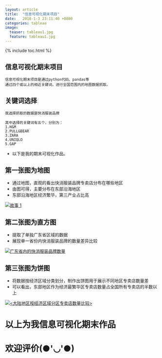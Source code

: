 ```yaml
---
layout: article
title:  "信息可视化期末项目"
date:   2018-1-3 23:11:40 +0800
categories: tableau 
image:
  teaser: tableau1.jpg
  feature: tableau1.jpg
---
```


{% include toc.html %}

## 信息可视化期末项目
     
    信息可视化期末项目是通过python代码、pandas等
    通过四个或以上的相近关键词，进行全国范围内的地图数据抓取。

## 关键词选择
    我选择抓取的数据是快消服装品牌
    
    其中选择的关键词有五个，分别为：
    1.H&M
    2.PULL&BEAR
    3.ZARA
    4.UNIQLO
    5.GAP

 + 以下是我的期末可视化作品。
 
## 第一张图为地图

- 通过地图，直观的看出快消服装品牌专卖店分布在哪些地区
- 由图可得，主要分布在东部沿海地区
- 东部沿海地区经济繁华，第三产业占比高


<div class='tableauPlaceholder' id='viz1515259419536' style='position: relative'><noscript><a href='#'><img alt='故事 1 ' src='https:&#47;&#47;public.tableau.com&#47;static&#47;images&#47;fe&#47;female_suits&#47;1_1&#47;1_rss.png' style='border: none' /></a></noscript><object class='tableauViz'  style='display:none;'><param name='host_url' value='https%3A%2F%2Fpublic.tableau.com%2F' /> <param name='embed_code_version' value='3' /> <param name='site_root' value='' /><param name='name' value='female_suits&#47;1_1' /><param name='tabs' value='no' /><param name='toolbar' value='yes' /><param name='static_image' value='https:&#47;&#47;public.tableau.com&#47;static&#47;images&#47;fe&#47;female_suits&#47;1_1&#47;1.png' /> <param name='animate_transition' value='yes' /><param name='display_static_image' value='yes' /><param name='display_spinner' value='yes' /><param name='display_overlay' value='yes' /><param name='display_count' value='yes' /></object></div><script type='text/javascript'>var divElement = document.getElementById('viz1515259419536');var vizElement = divElement.getElementsByTagName('object')[0];vizElement.style.width='1016px';vizElement.style.height='991px';var scriptElement = document.createElement('script');scriptElement.src = 'https://public.tableau.com/javascripts/api/viz_v1.js';vizElement.parentNode.insertBefore(scriptElement, vizElement);</script>

## 第二张图为直方图
- 提取了单独广东省区域的数据
- 展现单一省份内快消服装品牌的数量差异比较


<div class='tableauPlaceholder' id='viz1515262733934' style='position: relative'><noscript><a href='#'><img alt='广东省内的快消服装品牌数量 ' src='https:&#47;&#47;public.tableau.com&#47;static&#47;images&#47;_1&#47;_18342&#47;1_1&#47;1_rss.png' style='border: none' /></a></noscript><object class='tableauViz'  style='display:none;'><param name='host_url' value='https%3A%2F%2Fpublic.tableau.com%2F' /> <param name='embed_code_version' value='3' /> <param name='site_root' value='' /><param name='name' value='_18342&#47;1_1' /><param name='tabs' value='no' /><param name='toolbar' value='yes' /><param name='static_image' value='https:&#47;&#47;public.tableau.com&#47;static&#47;images&#47;_1&#47;_18342&#47;1_1&#47;1.png' /> <param name='animate_transition' value='yes' /><param name='display_static_image' value='yes' /><param name='display_spinner' value='yes' /><param name='display_overlay' value='yes' /><param name='display_count' value='yes' /><param name='filter' value='publish=yes' /></object></div><script type='text/javascript'>var divElement = document.getElementById('viz1515262733934');var vizElement = divElement.getElementsByTagName('object')[0];vizElement.style.width='1016px';vizElement.style.height='991px';var scriptElement = document.createElement('script');scriptElement.src = 'https://public.tableau.com/javascripts/api/viz_v1.js';vizElement.parentNode.insertBefore(scriptElement, vizElement);</script>


## 第三张图为饼图

- 将数据按经济区域分类划分，制作出饼图用于展示不同地区专卖店数量差
- 可以看出，东部地区作为经济最繁华区专卖店数量占全国所有专卖店的半数以上


<div class='tableauPlaceholder' id='viz1515241073031' style='position: relative'><noscript><a href='#'><img alt='&lt;大陆地区按经济区域分区专卖店数量比较&gt; ' src='https:&#47;&#47;public.tableau.com&#47;static&#47;images&#47;2_&#47;2_2361&#47;1&#47;1_rss.png' style='border: none' /></a></noscript><object class='tableauViz'  style='display:none;'><param name='host_url' value='https%3A%2F%2Fpublic.tableau.com%2F' /> <param name='embed_code_version' value='3' /> <param name='site_root' value='' /><param name='name' value='2_2361&#47;1' /><param name='tabs' value='no' /><param name='toolbar' value='yes' /><param name='static_image' value='https:&#47;&#47;public.tableau.com&#47;static&#47;images&#47;2_&#47;2_2361&#47;1&#47;1.png' /> <param name='animate_transition' value='yes' /><param name='display_static_image' value='yes' /><param name='display_spinner' value='yes' /><param name='display_overlay' value='yes' /><param name='display_count' value='yes' /><param name='filter' value='publish=yes' /></object></div><script type='text/javascript'>var divElement = document.getElementById('viz1515241073031');var vizElement = divElement.getElementsByTagName('object')[0];vizElement.style.width='100%';vizElement.style.height=(divElement.offsetWidth*0.75)+'px';var scriptElement = document.createElement('script');scriptElement.src = 'https://public.tableau.com/javascripts/api/viz_v1.js';vizElement.parentNode.insertBefore(scriptElement, vizElement);</script>


# 以上为我信息可视化期末作品
# 欢迎评价(●'◡'●)
